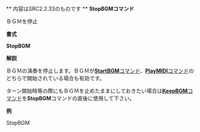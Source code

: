 ** 内容はSRC2.2.33のものです **
**StopBGMコマンド**

ＢＧＭを停止

**書式**

**StopBGM**

**解説**

ＢＧＭの演奏を停止します。ＢＧＭが[**StartBGM**コマンド](StartBGMコマンド.md)、[**PlayMIDI**コマンド](PlayMIDIコマンド.md)のどちらで開始されている場合も有効です。

ターン開始時等の際にもＢＧＭを止めたままにしておきたい場合は[**KeepBGM**コマンド](KeepBGMコマンド.md)を**StopBGM**コマンドの直後に使用して下さい。

**例**

StopBGM
